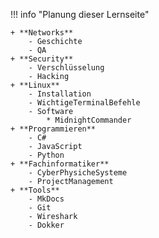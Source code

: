 !!! info "Planung dieser Lernseite"

    + **Networks**
        - Geschichte
        - QA
    + **Security**
        - Verschlüsselung
        - Hacking
    + **Linux**
        - Installation
        - WichtigeTerminalBefehle
        - Software
            * MidnightCommander
    + **Programmieren**
        - C#
        - JavaScript
        - Python 
    + **Fachinformatiker**
        - CyberPhysicheSysteme
        - ProjectManagement
    + **Tools**
        - MkDocs
        - Git
        - Wireshark
        - Dokker

